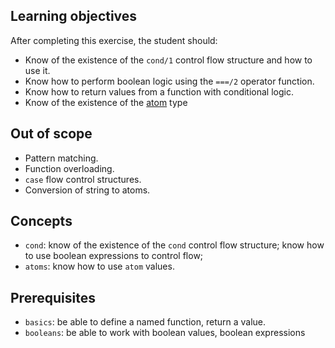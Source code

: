 ## Learning objectives

After completing this exercise, the student should:

- Know of the existence of the `cond/1` control flow structure and how to use it.
- Know how to perform boolean logic using the `===/2` operator function.
- Know how to return values from a function with conditional logic.
- Know of the existence of the [atom][atom] type

## Out of scope

- Pattern matching.
- Function overloading.
- `case` flow control structures.
- Conversion of string to atoms.

## Concepts

- `cond`: know of the existence of the `cond` control flow structure; know how to use boolean expressions to control flow;
- `atoms`: know how to use `atom` values.

## Prerequisites

- `basics`: be able to define a named function, return a value.
- `booleans`: be able to work with boolean values, boolean expressions

[atom]: https://elixir-lang.org/getting-started/basic-types.html#atoms
